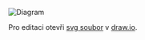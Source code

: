 ![Diagram](./datovy-model.drawio.svg)

Pro editaci otevři [svg soubor](./architektura.drawio.svg) v
[draw.io](https://app.diagrams.net/).
